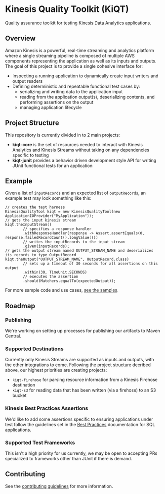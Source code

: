 # Kinesis Quality Toolkit (KiQT)
Quality assurance toolkit for testing [Kinesis Data Analytics](https://aws.amazon.com/kinesis/data-analytics/) applications. 

## Overview
Amazon Kinesis is a powerful, real-time streaming and analytics platform where a single streaming pipeline is composed
of multiple AWS components representing the application as well as its inputs and outputs. The  goal of this project is
to provide a single cohesive interface for:
 - Inspecting a running application to dynamically create input writers and output readers
 - Defining deterministic and repeatable functional test cases by:
    - serializing and writing data to the application input
    - reading from the application output(s), deserializing contents, and performing assertions on the output
    - managing application lifecycle


## Project Structure
This repository is currently divided in to 2 main projects:
 - **kiqt-core** is the set of resources needed to interact with Kinesis Analytics and Kinesis Streams without taking
 on any dependencies specific to testing
 - **kiqt-junit** provides a behavior driven development style API for writing JUnit functional tests for an application

## Example
Given a list of `inputRecords` and an expected list of `outputRecords`, an example test may look something like this:
```
// creates the test harness
KinesisQualityTool kiqt = new KinesisQualityTool(new ApplicationIOProvider("MyApplication"));
// gets the input kinesis stream
kiqt.theInputStream()
        // specifies a response handler
        .withResponseHandler(response -> Assert.assertEquals(0, response.failedRecordCount().longValue()))
        // writes the inputRecords to the input stream
        .given(inputRecords);
// gets the output stream named OUTPUT_STREAM_NAME and deserializes its records to type OutputRecord
kiqt.theOutput("OUTPUT_STREAM_NAME", OutputRecord.class)
        // sets up a timeout of 30 seconds for all assertions on this output
        .within(30, TimeUnit.SECONDS)
        // executes the assertion
        .should(Matchers.equalTo(expectedOutput));
```

For more sample code and use cases, [see the samples](samples/).

## Roadmap

### Publishing
We're working on setting up processes for publishing our artifacts to Maven Central.

### Supported Destinations
Currently only Kinesis Streams are supported as inputs and outputs, with the other integrations to come.
Following the project structure decribed above, our highest priorities are creating projects:
 - `kiqt-firehose` for parsing resource information from a Kinesis Firehose destination
 - `kiqt-s3` for reading data that has been written (via a firehose) to an S3 bucket

### Kinesis Best Practices Assertions
We'd like to add some  assertions specific to ensuring applications under test follow the guidelines
set in the [Best Practices](https://docs.aws.amazon.com/kinesisanalytics/latest/dev/best-practices.html) 
documentation for SQL applications. 

### Supported Test Frameworks
This isn't a high priority for us currently, we may be open to accepting PRs specialized to frameworks other than JUnit if there is demand.

## Contributing
See the [contributing guidelines](CONTRIBUTING.md) for more information.